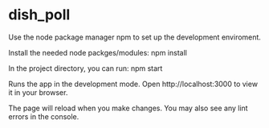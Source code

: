 # dish_poll

Use the node package manager npm to set up the development enviroment.

Install the needed node packges/modules: npm install

In the project directory, you can run: npm start

Runs the app in the development mode.
Open http://localhost:3000 to view it in your browser.

The page will reload when you make changes.
You may also see any lint errors in the console.
